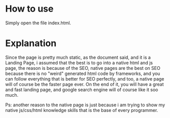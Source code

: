 # How to use

Simply open the file index.html.

# Explanation

Since the page is pretty much static, as the document said, and it is a Landing Page, i assumed that the best is to go into a native html and js page, the reason is because of the SEO, native pages are the best on SEO because there is no "weird" generated html code by frameworks, and you can follow everything that is better for SEO perfectly, and too, a native page will of course be the faster page ever. On the end of it, you will have a great and fast landing page, and google search engine will of course like it soo much.

Ps: another reason to the native page is just because i am trying to show my native js/css/html knowledge skills that is the base of every programmer.
